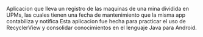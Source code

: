 Aplicacion que lleva un registro de las maquinas de una mina dividida en UPMs, las cuales tienen una fecha de mantenimiento que la misma app contabiliza y notifica
Esta aplicacion fue hecha para practicar el uso de RecyclerView y consolidar conocimientos en el lenguaje Java para Android.
